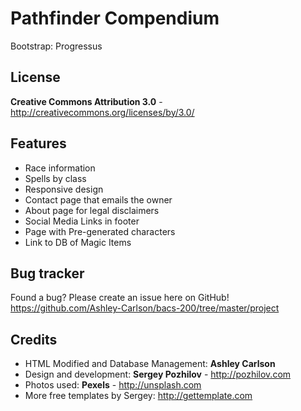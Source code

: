 Pathfinder Compendium
=============
Bootstrap:
  Progressus

License
-------
**Creative Commons Attribution 3.0** - http://creativecommons.org/licenses/by/3.0/


Features
-----------

* Race information
* Spells by class
* Responsive design
* Contact page that emails the owner
* About page for legal disclaimers
* Social Media Links in footer
* Page with Pre-generated characters
* Link to DB of Magic Items


Bug tracker
-----------

Found a bug? Please create an issue here on GitHub!
https://github.com/Ashley-Carlson/bacs-200/tree/master/project


Credits
-------
* HTML Modified and Database Management: **Ashley Carlson**
* Design and development: **Sergey Pozhilov** - http://pozhilov.com
* Photos used: **Pexels** - http://unsplash.com
* More free templates by Sergey: http://gettemplate.com
